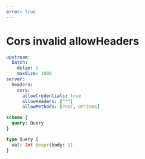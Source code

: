 ```yaml
---
error: true
---
```


# Cors invalid allowHeaders

```yaml @config
upstream:
  batch:
    delay: 1
    maxSize: 1000
server:
  headers:
    cors:
      allowCredentials: true
      allowHeaders: ["*"]
      allowMethods: [POST, OPTIONS]
```

```graphql @schema
schema {
  query: Query
}

type Query {
  val: Int @expr(body: 1)
}
```
